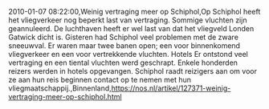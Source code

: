 2010-01-07 08:22:00,Weinig vertraging meer op Schiphol,Op Schiphol heeft het vliegverkeer nog beperkt last van vertraging. Sommige vluchten zijn geannuleerd. De luchthaven heeft er wel last van dat het vliegveld Londen Gatwick dicht is. Gisteren had Schiphol veel problemen met de zware sneeuwval. Er waren maar twee banen open; een voor binnenkomend vliegverkeer en een voor vertrekkende vluchten. Hotels Er ontstond veel vertraging en een tiental vluchten werd geschrapt. Enkele honderden reizers werden in hotels opgevangen. Schiphol raadt reizigers aan om voor ze aan hun reis beginnen contact op te nemen met hun vliegmaatschappij.,Binnenland,https://nos.nl/artikel/127371-weinig-vertraging-meer-op-schiphol.html